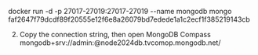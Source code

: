  docker run -d -p 27017-27019:27017-27019 --name mongodb mongo
faf2647f79dcdf89f20555e12f6e8a26079bd7edede1a1c2ecf1f385219143cb

2. Copy the connection string, then open MongoDB Compass
mongodb+srv://admin:<password>@node2024db.tvcomop.mongodb.net/
